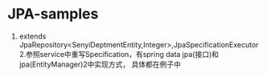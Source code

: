 # JPA-samples

1. extends JpaRepository<SenyiDeptmentEntity,Integer>,JpaSpecificationExecutor 
2.参照service中重写Specification，有spring data jpa(接口)和jpa(EntityManager)2中实现方式，
具体都在例子中